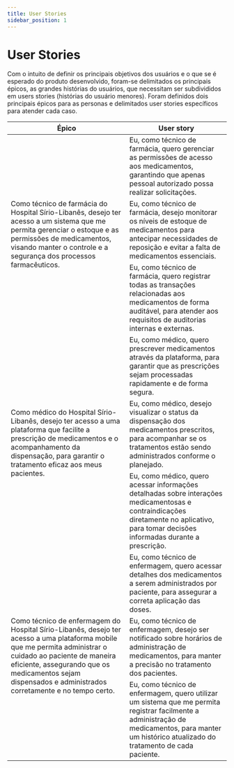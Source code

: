 ```yaml
---
title: User Stories
sidebar_position: 1
---
```


# User Stories

Com o intuito de definir os principais objetivos dos usuários e o que se é esperado do produto desenvolvido, foram-se delimitados os principais épicos, as grandes histórias do usuários, que necessitam ser subdivididos em users stories (histórias do usuário menores). Foram definidos dois principais épicos para as personas e delimitados user stories específicos para atender cada caso.

<table>
  <thead>
    <tr>
      <th>Épico</th>
      <th>User story</th>
    </tr>
  </thead>
  <tbody>
    <tr>
      <td rowspan="3">Como técnico de farmácia do Hospital Sírio-Libanês, desejo ter acesso a um sistema que me permita gerenciar o estoque e as permissões de medicamentos, visando manter o controle e a segurança dos processos farmacêuticos. </td>
      <td>Eu, como técnico de farmácia, quero gerenciar as permissões de acesso aos medicamentos, garantindo que apenas pessoal autorizado possa realizar solicitações.</td>
    </tr>
    <tr>
      <td>Eu, como técnico de farmácia, desejo monitorar os níveis de estoque de medicamentos para antecipar necessidades de reposição e evitar a falta de medicamentos essenciais.</td>
    </tr>
    <tr>
      <td> Eu, como técnico de farmácia, quero registrar todas as transações relacionadas aos medicamentos de forma auditável, para atender aos requisitos de auditorias internas e externas.</td>
    </tr>
    <tr>
      <td rowspan="3">Como médico do Hospital Sírio-Libanês, desejo ter acesso a uma plataforma que facilite a prescrição de medicamentos e o acompanhamento da dispensação, para garantir o tratamento eficaz aos meus pacientes.</td>
      <td>Eu, como médico, quero prescrever medicamentos através da plataforma, para garantir que as prescrições sejam processadas rapidamente e de forma segura.</td>
    </tr>
    <tr>
      <td>Eu, como médico, desejo visualizar o status da dispensação dos medicamentos prescritos, para acompanhar se os tratamentos estão sendo administrados conforme o planejado.</td>
    </tr>
    <tr>
      <td> Eu, como médico, quero acessar informações detalhadas sobre interações medicamentosas e contraindicações diretamente no aplicativo, para tomar decisões informadas durante a prescrição.
</td>
    </tr>
    <tr>
      <td rowspan="3">Como técnico de enfermagem do Hospital Sírio-Libanês, desejo ter acesso a uma plataforma mobile que me permita administrar o cuidado ao paciente de maneira eficiente, assegurando que os medicamentos sejam dispensados e administrados corretamente e no tempo certo.</td>
      <td>Eu, como técnico de enfermagem, quero acessar detalhes dos medicamentos a serem administrados por paciente, para assegurar a correta aplicação das doses.</td>
    </tr>
    <tr>
      <td> Eu, como técnico de enfermagem, desejo ser notificado sobre horários de administração de medicamentos, para manter a precisão no tratamento dos pacientes.</td>
    </tr>
    <tr>
      <td> Eu, como técnico de enfermagem, quero utilizar um sistema que me permita registrar facilmente a administração de medicamentos, para manter um histórico atualizado do tratamento de cada paciente.</td>
    </tr>
  </tbody>
</table>